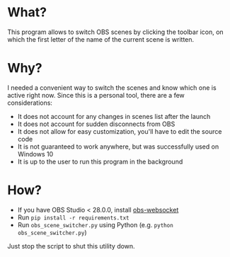 # What?

This program allows to switch OBS scenes by clicking the toolbar icon, on which the first letter of
the name of the current scene is written.

# Why?

I needed a convenient way to switch the scenes and know which one is active right now. Since this is
a personal tool, there are a few considerations:

* It does not account for any changes in scenes list after the launch
* It does not account for sudden disconnects from OBS
* It does not allow for easy customization, you'll have to edit the source code
* It is not guaranteed to work anywhere, but was successfully used on Windows 10
* It is up to the user to run this program in the background

# How?

* If you have OBS Studio < 28.0.0, install [obs-websocket](https://github.com/obsproject/obs-websocket)
* Run `pip install -r requirements.txt`
* Run `obs_scene_switcher.py` using Python (e.g. `python obs_scene_switcher.py`)

Just stop the script to shut this utility down.
